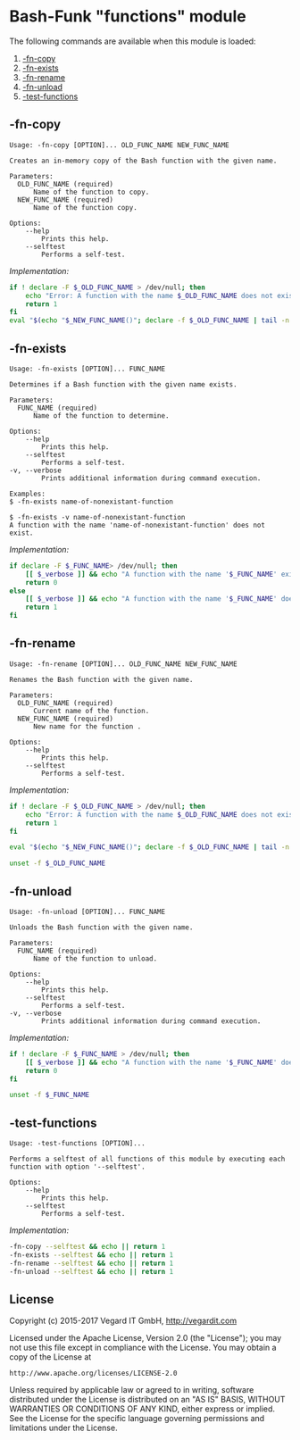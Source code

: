 # Bash-Funk "functions" module

[//]: # (THIS FILE IS GENERATED BY BASH-FUNK GENERATOR)

The following commands are available when this module is loaded:

1. [-fn-copy](#-fn-copy)
1. [-fn-exists](#-fn-exists)
1. [-fn-rename](#-fn-rename)
1. [-fn-unload](#-fn-unload)
1. [-test-functions](#-test-functions)

## <a name="-fn-copy"></a>-fn-copy

```
Usage: -fn-copy [OPTION]... OLD_FUNC_NAME NEW_FUNC_NAME

Creates an in-memory copy of the Bash function with the given name.

Parameters:
  OLD_FUNC_NAME (required)
      Name of the function to copy.
  NEW_FUNC_NAME (required)
      Name of the function copy.

Options:
    --help 
        Prints this help.
    --selftest 
        Performs a self-test.
```

*Implementation:*
```bash
if ! declare -F $_OLD_FUNC_NAME > /dev/null; then
    echo "Error: A function with the name $_OLD_FUNC_NAME does not exist."
    return 1
fi
eval "$(echo "$_NEW_FUNC_NAME()"; declare -f $_OLD_FUNC_NAME | tail -n +2)"
```


## <a name="-fn-exists"></a>-fn-exists

```
Usage: -fn-exists [OPTION]... FUNC_NAME

Determines if a Bash function with the given name exists.

Parameters:
  FUNC_NAME (required)
      Name of the function to determine.

Options:
    --help 
        Prints this help.
    --selftest 
        Performs a self-test.
-v, --verbose 
        Prints additional information during command execution.

Examples:
$ -fn-exists name-of-nonexistant-function

$ -fn-exists -v name-of-nonexistant-function
A function with the name 'name-of-nonexistant-function' does not exist.
```

*Implementation:*
```bash
if declare -F $_FUNC_NAME> /dev/null; then
    [[ $_verbose ]] && echo "A function with the name '$_FUNC_NAME' exists." || :
    return 0
else
    [[ $_verbose ]] && echo "A function with the name '$_FUNC_NAME' does not exist." || :
    return 1
fi
```


## <a name="-fn-rename"></a>-fn-rename

```
Usage: -fn-rename [OPTION]... OLD_FUNC_NAME NEW_FUNC_NAME

Renames the Bash function with the given name.

Parameters:
  OLD_FUNC_NAME (required)
      Current name of the function.
  NEW_FUNC_NAME (required)
      New name for the function .

Options:
    --help 
        Prints this help.
    --selftest 
        Performs a self-test.
```

*Implementation:*
```bash
if ! declare -F $_OLD_FUNC_NAME > /dev/null; then
    echo "Error: A function with the name $_OLD_FUNC_NAME does not exist."
    return 1
fi

eval "$(echo "$_NEW_FUNC_NAME()"; declare -f $_OLD_FUNC_NAME | tail -n +2)"

unset -f $_OLD_FUNC_NAME
```


## <a name="-fn-unload"></a>-fn-unload

```
Usage: -fn-unload [OPTION]... FUNC_NAME

Unloads the Bash function with the given name.

Parameters:
  FUNC_NAME (required)
      Name of the function to unload.

Options:
    --help 
        Prints this help.
    --selftest 
        Performs a self-test.
-v, --verbose 
        Prints additional information during command execution.
```

*Implementation:*
```bash
if ! declare -F $_FUNC_NAME > /dev/null; then
    [[ $_verbose ]] && echo "A function with the name '$_FUNC_NAME' does not exist." || :
    return 0
fi

unset -f $_FUNC_NAME
```


## <a name="-test-functions"></a>-test-functions

```
Usage: -test-functions [OPTION]...

Performs a selftest of all functions of this module by executing each function with option '--selftest'.

Options:
    --help 
        Prints this help.
    --selftest 
        Performs a self-test.
```

*Implementation:*
```bash
-fn-copy --selftest && echo || return 1
-fn-exists --selftest && echo || return 1
-fn-rename --selftest && echo || return 1
-fn-unload --selftest && echo || return 1
```


## <a name="license"></a>License

Copyright (c) 2015-2017 Vegard IT GmbH, http://vegardit.com

Licensed under the Apache License, Version 2.0 (the "License");
you may not use this file except in compliance with the License.
You may obtain a copy of the License at

    http://www.apache.org/licenses/LICENSE-2.0

Unless required by applicable law or agreed to in writing, software
distributed under the License is distributed on an "AS IS" BASIS,
WITHOUT WARRANTIES OR CONDITIONS OF ANY KIND, either express or implied.
See the License for the specific language governing permissions and
limitations under the License.

